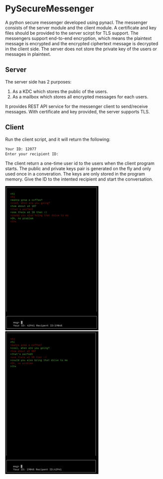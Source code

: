 # PySecureMessenger
A python secure messenger developed using pynacl. The messenger consists of the server module and the client module. A certificate and key files should be provided to the server scirpt for TLS support. The messengers support end-to-end encryption, which means the plaintext message is encrypted and the encrypted ciphertext message is decrypted in the client side. The server does not store the private key of the users or messages in plaintext. 

## Server
The server side has 2 purposes:
1. As a KDC which stores the public of the users. 
2. As a mailbox which stores all encrypted messages for each users. 

It provides REST API service for the messenger client to send/receive messages. With certificate and key provided, the server supports TLS.

## Client
Run the client script, and it will return the following:
```
Your ID: 12077
Enter your recipient ID:
```
The client return a one-time user id to the users when the client program starts. The public and private keys pair is generated on the fly and only used once in a converation. The keys are only stored in the program memory. Give the ID to the intented recipient and start the conversation.

<span>
<img src="https://github.com/kitshinghk-crypto/PySecureMessenger/blob/master/psm_screenshot.png?raw=true" alt="Your image title" width="300"/>
<img src="https://github.com/kitshinghk-crypto/PySecureMessenger/blob/master/psm_screenshot_2.png?raw=true" alt="Your image title" width="300"/>
</span>
